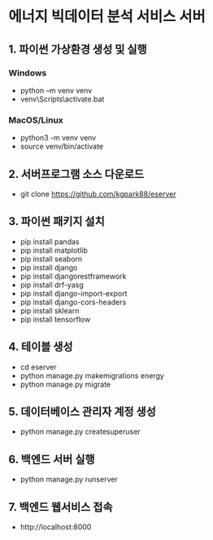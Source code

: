 # 에너지 빅데이터 분석 서비스 서버

## 1. 파이썬 가상환경 생성 및 실행
### Windows
- python –m venv venv 
- venv\Scripts\activate.bat
### MacOS/Linux
- python3 -m venv venv
- source venv/bin/activate

## 2. 서버프로그램 소스 다운로드
- git clone https://github.com/kgpark88/eserver

## 3. 파이썬 패키지 설치
- pip install pandas
- pip install matplotlib
- pip install seaborn
- pip install django 
- pip install djangorestframework 
- pip install drf-yasg 
- pip install django-import-export 
- pip install django-cors-headers
- pip install sklearn
- pip install tensorflow

## 4. 테이블 생성
- cd eserver
- python manage.py makemigrations energy
- python manage.py migrate 

## 5. 데이터베이스 관리자 계정 생성
- python manage.py createsuperuser

## 6. 백엔드 서버 실행
- python manage.py runserver

## 7. 백엔드 웹서비스 접속
- http://localhost:8000
